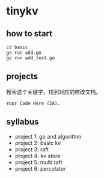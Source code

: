 # tinykv

## how to start
```
cd basic
go run add.go
go run add_test.go
```
## projects
搜索这个关键字，找到对应的修改文档。
```
Your Code Here (2A).
```
## syllabus
- project 1: go and algorithm
- project 2: basic kv
- project 3: raft
- project 4: kv store
- project 5: multi raft
- project 6: percolator